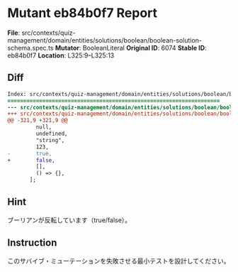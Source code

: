 # Mutant eb84b0f7 Report

**File**: src/contexts/quiz-management/domain/entities/solutions/boolean/boolean-solution-schema.spec.ts
**Mutator**: BooleanLiteral
**Original ID**: 6074
**Stable ID**: eb84b0f7
**Location**: L325:9–L325:13

## Diff

```diff
Index: src/contexts/quiz-management/domain/entities/solutions/boolean/boolean-solution-schema.spec.ts
===================================================================
--- src/contexts/quiz-management/domain/entities/solutions/boolean/boolean-solution-schema.spec.ts	original
+++ src/contexts/quiz-management/domain/entities/solutions/boolean/boolean-solution-schema.spec.ts	mutated #6074
@@ -321,9 +321,9 @@
         null,
         undefined,
         "string",
         123,
-        true,
+        false,
         [],
         () => {},
       ];
```

## Hint

ブーリアンが反転しています（true/false）。

## Instruction

このサバイブ・ミューテーションを失敗させる最小テストを設計してください。
